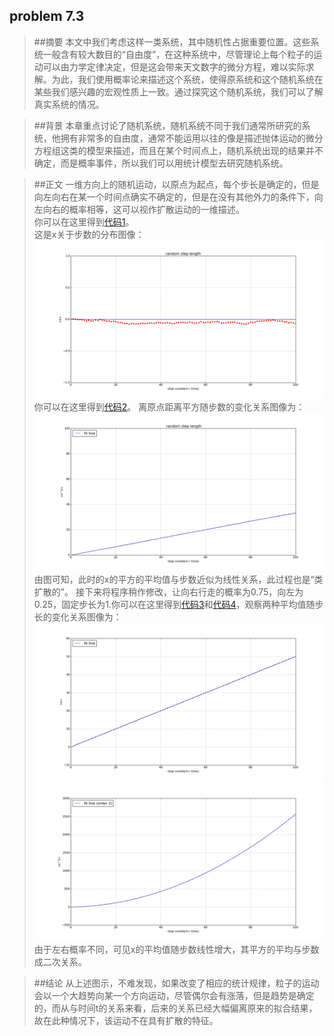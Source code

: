 ## problem 7.3

>##摘要
本文中我们考虑这样一类系统，其中随机性占据重要位置。这些系统一般含有较大数目的“自由度”，在这种系统中，尽管理论上每个粒子的运动可以由力学定律决定，但是这会带来天文数字的微分方程，难以实际求解。为此，我们使用概率论来描述这个系统，使得原系统和这个随机系统在某些我们感兴趣的宏观性质上一致。通过探究这个随机系统，我们可以了解真实系统的情况。

>##背景
本章重点讨论了随机系统，随机系统不同于我们通常所研究的系统，他拥有非常多的自由度，通常不能运用以往的像是描述抛体运动的微分方程组这类的模型来描述，而且在某个时间点上，随机系统出现的结果并不确定，而是概率事件，所以我们可以用统计模型去研究随机系统。

>##正文
一维方向上的随机运动，以原点为起点，每个步长是确定的，但是向左向右在某一个时间点确实不确定的，但是在没有其他外力的条件下，向左向右的概率相等，这可以视作扩散运动的一维描述。  
你可以在这里得到[代码1](https://github.com/lzx78966/computationalphysics_N2013301510050/blob/master/Chapter7/exercise15/problem7.3.1.py)。  
这是x关于步数的分布图像：  
![1](https://github.com/lzx78966/computationalphysics_N2013301510050/blob/master/Chapter7/exercise15/1.png)  
你可以在这里得到[代码2](https://github.com/lzx78966/computationalphysics_N2013301510050/blob/master/Chapter7/exercise15/problem7.3.2.py)。
离原点距离平方随步数的变化关系图像为：  
![2](https://github.com/lzx78966/computationalphysics_N2013301510050/blob/master/Chapter7/exercise15/2.png)  
由图可知，此时的x的平方的平均值与步数近似为线性关系，此过程也是“类扩散的”。
接下来将程序稍作修改，让向右行走的概率为0.75，向左为0.25，固定步长为1.你可以在这里得到[代码3](https://github.com/lzx78966/computationalphysics_N2013301510050/blob/master/Chapter7/exercise15/problem7.3.3.py)和[代码4](https://github.com/lzx78966/computationalphysics_N2013301510050/blob/master/Chapter7/exercise15/problem7.3.4.py)，观察两种平均值随步长的变化关系图像为：  
![3](https://github.com/lzx78966/computationalphysics_N2013301510050/blob/master/Chapter7/exercise15/3.png)  
![4](https://github.com/lzx78966/computationalphysics_N2013301510050/blob/master/Chapter7/exercise15/4.png)  
由于左右概率不同，可见x的平均值随步数线性增大，其平方的平均与步数成二次关系。

>##结论
从上述图示，不难发现，如果改变了相应的统计规律，粒子的运动会以一个大趋势向某一个方向运动，尽管偶尔会有涨落，但是趋势是确定的，而从与时间t的关系来看，后来的关系已经大幅偏离原来的拟合结果，故在此种情况下，该运动不在具有扩散的特征。

